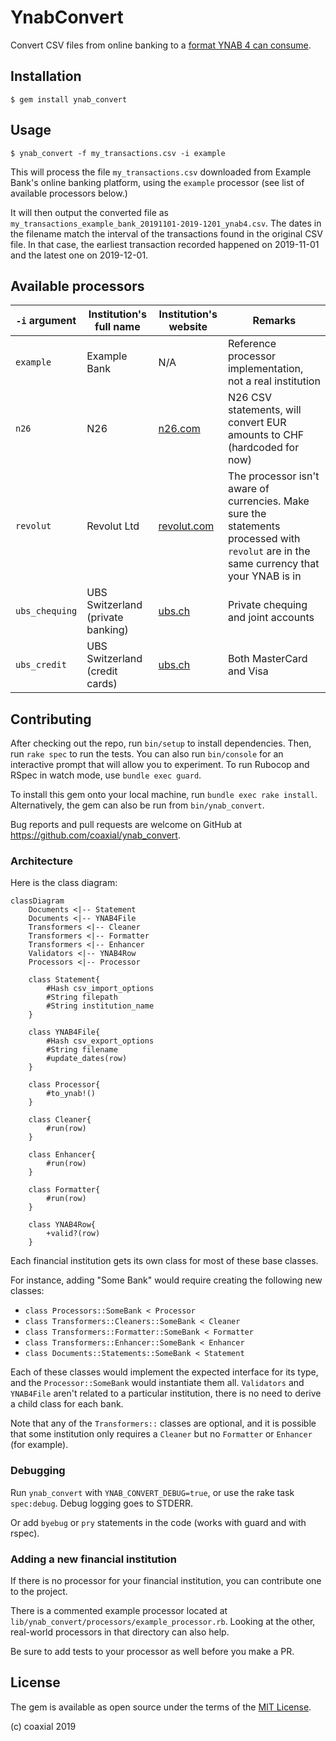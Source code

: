 # YnabConvert

Convert CSV files from online banking to a [format YNAB 4 can consume](https://docs.youneedabudget.com/article/921-formatting-csv-file).

## Installation

    $ gem install ynab_convert

## Usage

```shell
$ ynab_convert -f my_transactions.csv -i example
```

This will process the file `my_transactions.csv` downloaded from Example Bank's
online banking platform, using the `example` processor (see list of available
processors below.)

It will then output the converted file as
`my_transactions_example_bank_20191101-2019-1201_ynab4.csv`. The dates in the
filename match the interval of the transactions found in the original CSV file.
In that case, the earliest transaction recorded happened on 2019-11-01 and the
latest one on 2019-12-01.

## Available processors

`-i` argument | Institution's full name | Institution's website | Remarks
---|---|---|---
`example` | Example Bank | N/A | Reference processor implementation, not a real institution
`n26` | N26 | [n26.com](n26.com) | N26 CSV statements, will convert EUR amounts to CHF (hardcoded for now)
`revolut` | Revolut Ltd | [revolut.com](https://www.revolut.com/) | The processor isn't aware of currencies. Make sure the statements processed with `revolut` are in the same currency that your YNAB is in
`ubs_chequing` | UBS Switzerland (private banking) | [ubs.ch](https://ubs.ch) | Private chequing and joint accounts
`ubs_credit` | UBS Switzerland (credit cards) | [ubs.ch](https://ubs.ch) | Both MasterCard and Visa

## Contributing

After checking out the repo, run `bin/setup` to install dependencies. Then, run
`rake spec` to run the tests. You can also run `bin/console` for an interactive
prompt that will allow you to experiment. To run Rubocop and RSpec in watch
mode, use `bundle exec guard`.

To install this gem onto your local machine, run `bundle exec rake install`.
Alternatively, the gem can also be run from `bin/ynab_convert`.

Bug reports and pull requests are welcome on GitHub at
https://github.com/coaxial/ynab_convert.

### Architecture

Here is the class diagram:
```mermaid
classDiagram
    Documents <|-- Statement
    Documents <|-- YNAB4File
    Transformers <|-- Cleaner
    Transformers <|-- Formatter
    Transformers <|-- Enhancer
    Validators <|-- YNAB4Row
    Processors <|-- Processor

    class Statement{
        #Hash csv_import_options
        #String filepath
        #String institution_name
    }

    class YNAB4File{
        #Hash csv_export_options
        #String filename
        #update_dates(row)
    }

    class Processor{
        #to_ynab!()
    }

    class Cleaner{
        #run(row)
    }

    class Enhancer{
        #run(row)
    }

    class Formatter{
        #run(row)
    }

    class YNAB4Row{
        +valid?(row)
    }
```

Each financial institution gets its own class for most of these base classes.

For instance, adding "Some Bank" would require creating the following new
classes:

- `class Processors::SomeBank < Processor`
- `class Transformers::Cleaners::SomeBank < Cleaner`
- `class Transformers::Formatter::SomeBank < Formatter`
- `class Transformers::Enhancer::SomeBank < Enhancer`
- `class Documents::Statements::SomeBank < Statement`

Each of these classes would implement the expected interface for its type, and
the `Processor::SomeBank` would instantiate them all. `Validators` and `YNAB4File`
aren't related to a particular institution, there is no need to derive a child
class for each bank.

Note that any of the `Transformers::` classes are optional, and it is possible
that some institution only requires a `Cleaner` but no `Formatter` or
`Enhancer` (for example).

### Debugging

Run `ynab_convert` with `YNAB_CONVERT_DEBUG=true`, or use the rake task
`spec:debug`. Debug logging goes to STDERR.

Or add `byebug` or `pry` statements in the code (works with guard and with rspec).

### Adding a new financial institution

If there is no processor for your financial institution, you can contribute one
to the project.

There is a commented example processor located at
`lib/ynab_convert/processors/example_processor.rb`. Looking at the other,
real-world processors in that directory can also help.

Be sure to add tests to your processor as well before you make a PR.

## License

The gem is available as open source under the terms of the [MIT
License](https://opensource.org/licenses/MIT).

(c) coaxial 2019
